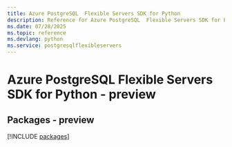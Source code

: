```yaml
---
title: Azure PostgreSQL  Flexible Servers SDK for Python
description: Reference for Azure PostgreSQL  Flexible Servers SDK for Python
ms.date: 07/28/2025
ms.topic: reference
ms.devlang: python
ms.service: postgresqlflexibleservers
---
```

# Azure PostgreSQL  Flexible Servers SDK for Python - preview
## Packages - preview
[!INCLUDE [packages](postgresql--flexible-servers-index.md)]